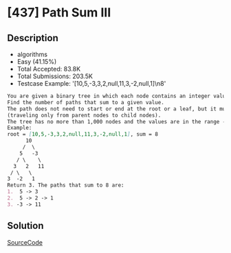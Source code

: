 # [437] Path Sum III

## Description

* algorithms
* Easy (41.15%)
* Total Accepted:    83.8K
* Total Submissions: 203.5K
* Testcase Example:  '[10,5,-3,3,2,null,11,3,-2,null,1]\n8'

```md
You are given a binary tree in which each node contains an integer value.
Find the number of paths that sum to a given value.
The path does not need to start or end at the root or a leaf, but it must go downwards
(traveling only from parent nodes to child nodes).
The tree has no more than 1,000 nodes and the values are in the range -1,000,000 to 1,000,000.
Example:
root = [10,5,-3,3,2,null,11,3,-2,null,1], sum = 8
      10
     /  \
    5   -3
   / \    \
  3   2   11
 / \   \
3  -2   1
Return 3. The paths that sum to 8 are:
1.  5 -> 3
2.  5 -> 2 -> 1
3. -3 -> 11
```

## Solution

[SourceCode](./solution.js)